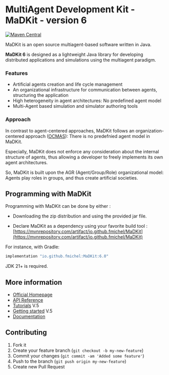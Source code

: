 MultiAgent Development Kit - MaDKit - version 6
================================================

[![Maven Central](https://img.shields.io/maven-central/v/io.github.fmichel/MaDKit.svg?label=Maven%20Central)](https://central.sonatype.com/artifact/io.github.fmichel/MaDKit)

MaDKit is an open source multiagent-based software written in Java.

**MaDKit 6** is designed as a lightweight Java library for developing distributed applications and simulations using the multiagent paradigm.

### Features

* Artificial agents creation and life cycle management
* An organizational infrastructure for communication between agents, structuring the application
* High heterogeneity in agent architectures: No predefined agent model
* Multi-Agent based simulation and simulator authoring tools

### Approach

In contrast to agent-centered approaches, MaDKit follows an organization-centered approach ([OCMAS][1]): There is no predefnied agent model in MaDKit. 

Especially, MaDKit does not enforce any consideration about the internal structure of agents, thus allowing a developer to freely implements its own agent architectures. 

So, MaDKit is built upon the AGR (Agent/Group/Role) organizational model: Agents play roles in groups, and thus create artificial societies.
 
[1]: http://www.lirmm.fr/~fmichel/publi/pdfs/ferber04ocmas.pdf

## Programming with MaDKit

Programming with MaDKit can be done by either :

- Downloading the zip distribution and using the provided jar file.

- Declare MaDKit as a dependency using your favorite build tool : [https://mvnrepository.com/artifact/io.github.fmichel/MaDKit](https://mvnrepository.com/artifact/io.github.fmichel/MaDKit)

For instance, with Gradle:

```groovy
implementation "io.github.fmichel:MaDKit:6.0"
```

JDK 21+ is required. 

## More information

* [Official Homepage](http://www.madkit.net)
* [API Reference](https://madkit.net/javadoc/6.0/madkit.base/module-summary.html)
* [Tutorials](http://www.madkit.net/madkit/tutorials) V.5
* [Getting started](http://www.madkit.net/madkit/README.html) V.5
* [Documentation](http://www.madkit.net/madkit/documents.php)

## Contributing

1. Fork it
2. Create your feature branch (`git checkout -b my-new-feature`)
3. Commit your changes (`git commit -am 'Added some feature'`)
4. Push to the branch (`git push origin my-new-feature`)
5. Create new Pull Request
